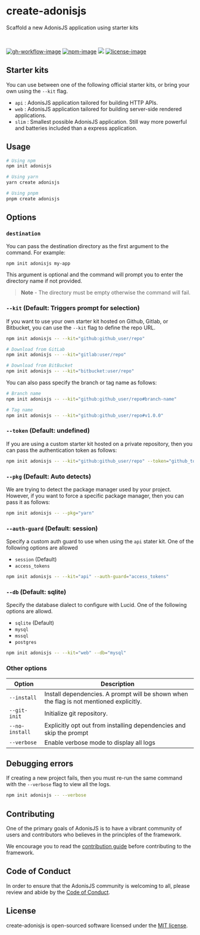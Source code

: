 # create-adonisjs

Scaffold a new AdonisJS application using starter kits

<br />

[![gh-workflow-image]][gh-workflow-url] [![npm-image]][npm-url] ![][typescript-image] [![license-image]][license-url]

## Starter kits

You can use between one of the following official starter kits, or bring your own using the `--kit` flag.

- `api` : AdonisJS application tailored for building HTTP APIs.
- `web` : AdonisJS application tailored for building server-side rendered applications.
- `slim` : Smallest possible AdonisJS application. Still way more powerful and batteries included than a express application.

## Usage

```sh
# Using npm
npm init adonisjs

# Using yarn
yarn create adonisjs

# Using pnpm
pnpm create adonisjs
```

## Options

### `destination`

You can pass the destination directory as the first argument to the command. For example:

```sh
npm init adonisjs my-app
```

This argument is optional and the command will prompt you to enter the directory name if not provided.

> **Note** - The directory must be empty otherwise the command will fail.

### `--kit` (Default: Triggers prompt for selection)

If you want to use your own starter kit hosted on Github, Gitlab, or Bitbucket, you can use the `--kit` flag to define the repo URL.

```sh
npm init adonisjs -- --kit="github:github_user/repo"

# Download from GitLab
npm init adonisjs -- --kit="gitlab:user/repo"

# Download from BitBucket
npm init adonisjs -- --kit="bitbucket:user/repo"
```

You can also pass specify the branch or tag name as follows:

```sh
# Branch name
npm init adonisjs -- --kit="github:github_user/repo#branch-name"

# Tag name
npm init adonisjs -- --kit="github:github_user/repo#v1.0.0"
```

### `--token` (Default: undefined)

If you are using a custom starter kit hosted on a private repository, then you can pass the authentication token as follows:

```sh
npm init adonisjs -- --kit="github:github_user/repo" --token="github_token"
```

### `--pkg` (Default: Auto detects)

We are trying to detect the package manager used by your project. However, if you want to force a specific package manager, then you can pass it as follows:

```sh
npm init adonisjs -- --pkg="yarn"
```

### `--auth-guard` (Default: session)

Specify a custom auth guard to use when using the `api` stater kit. One of the following options are allowed

- `session` (Default)
- `access_tokens`

```sh
npm init adonisjs -- --kit="api" --auth-guard="access_tokens"
```

### `--db` (Default: sqlite)

Specify the database dialect to configure with Lucid. One of the following options are allowd.

- `sqlite` (Default)
- `mysql`
- `mssql`
- `postgres`

```sh
npm init adonisjs -- --kit="web" --db="mysql"
```

### Other options

| Option         | Description                                                                             |
| -------------- | --------------------------------------------------------------------------------------- |
| `--install`    | Install dependencies. A prompt will be shown when the flag is not mentioned explicitly. |
| `--git-init`   | Initialize git repository.                                                              |
| `--no-install` | Explicitly opt out from installing dependencies and skip the prompt                     |
| `--verbose`    | Enable verbose mode to display all logs                                                 |

## Debugging errors

If creating a new project fails, then you must re-run the same command with the `--verbose` flag to view all the logs.

```sh
npm init adonisjs -- --verbose
```

## Contributing

One of the primary goals of AdonisJS is to have a vibrant community of users and contributors who believes in the principles of the framework.

We encourage you to read the [contribution guide](https://github.com/adonisjs/.github/blob/main/docs/CONTRIBUTING.md) before contributing to the framework.

## Code of Conduct

In order to ensure that the AdonisJS community is welcoming to all, please review and abide by the [Code of Conduct](https://github.com/adonisjs/.github/blob/main/docs/CODE_OF_CONDUCT.md).

## License

create-adonisjs is open-sourced software licensed under the [MIT license](LICENSE.md).

[gh-workflow-image]: https://img.shields.io/github/actions/workflow/status/adonisjs/create-adonisjs/test.yml?style=for-the-badge
[gh-workflow-url]: https://github.com/adonisjs/create-adonisjs/actions/workflows/test.yml 'Github action'
[npm-image]: https://img.shields.io/npm/v/create-adonisjs/latest.svg?style=for-the-badge&logo=npm
[npm-url]: https://www.npmjs.com/package/create-adonisjs/v/latest 'npm'
[typescript-image]: https://img.shields.io/badge/Typescript-294E80.svg?style=for-the-badge&logo=typescript
[license-url]: LICENSE.md
[license-image]: https://img.shields.io/github/license/adonisjs/create-adonisjs?style=for-the-badge
